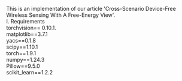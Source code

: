 This is an implementation of our article 'Cross-Scenario Device-Free Wireless Sensing With A Free-Energy View'.  
I. Requirements  
torchvision== 0.10.1.  
matplotlib==3.7.1  
yacs==0.1.8  
scipy==1.10.1  
torch==1.9.1  
numpy==1.24.3  
Pillow==9.5.0  
scikit_learn==1.2.2  

